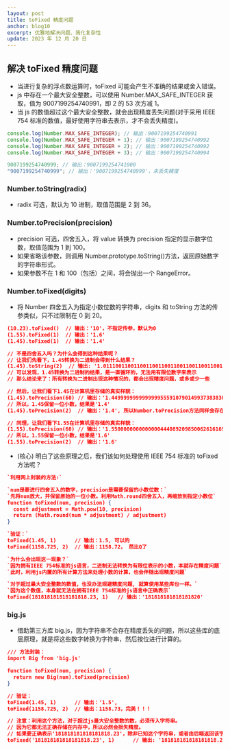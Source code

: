 ```yaml
---
layout: post
title: toFixed 精度问题
anchor: blog10
excerpt: 优雅地解决问题、简化复杂性
update: 2023 年 12 月 20 日
---
```


## 解决 toFixed 精度问题

- 当进行复杂的浮点数运算时，toFixed 可能会产生不准确的结果或舍入错误。
- js 中存在一个最大安全整数，可以使用 Number.MAX_SAFE_INTEGER 获取，值为 9007199254740991，即 2 的 53 次方减 1。
- 当 js 的数值超过这个最大安全整数，就会出现精度丢失问题(对于采用 IEEE 754 标准的数值，最好使用字符串去表示，才不会丢失精度)。

```javascript
console.log(Number.MAX_SAFE_INTEGER); // 输出：9007199254740991
console.log(Number.MAX_SAFE_INTEGER + 1); // 输出：9007199254740992
console.log(Number.MAX_SAFE_INTEGER + 2); // 输出：9007199254740992
console.log(Number.MAX_SAFE_INTEGER + 3); // 输出：9007199254740994

9007199254740999; // 输出：9007199254741000
"9007199254740999"; // 输出：'9007199254740999'，未丢失精度
```

### Number.toString(radix)

- radix 可选，默认为 10 进制，取值范围是 2 到 36。

### Number.toPrecision(precision)

- precision 可选，四舍五入，将 value 转换为 precision 指定的显示数字位数，取值范围为 1 到 100。
- 如果省略该参数，则调用 Number.prototype.toString()方法，返回原始数字的字符串形式。
- 如果参数不在 1 和 100（包括）之间，将会抛出一个 RangeError。

### Number.toFixed(digits)

- 将 Number 四舍五入为指定小数位数的字符串，digits 和 toString 方法的传参类似，只不过限制在 0 到 20。

```json
(10.23).toFixed()  // 输出：'10'，不指定传参，默认为0
(1.55).toFixed(1)  // 输出：'1.6'
(1.45).toFixed(1)  // 输出：'1.4'

// 不是四舍五入吗？为什么会得到这种结果呢？
// 让我们先看下，1.45转换为二进制会得到什么结果？
(1.45).toString(2)  // 输出: '1.0111001100110011001100110011001100110011001100110011'
// 可以发现，1.45转换为二进制的结果，是一直循环的，无法用有限位数字来表示
// 那么结论来了：所有转换为二进制出现这种情况的，都会出现精度问题，或多或少一些

// 然后，让我们看下1.45在计算机里存储的真实样貌：
(1.45).toPrecision(60) // 输出：'1.44999999999999995559107901499373838305473327636718750000000'
// 所以，1.45保留一位小数，结果是'1.4'
(1.45).toPrecision(2)  // 输出：'1.4', 所以Number.toPrecision方法同样会存在精度问题

// 同理，让我们看下1.55在计算机里存储的真实样貌：
(1.55).toPrecision(60) // 输出：'1.55000000000000004440892098500626161694526672363281250000000'
// 所以，1.55保留一位小数，结果是'1.6'
(1.55).toPrecision(2)  // 输出：'1.6'
```

- (核心) 明白了这些原理之后，我们该如何处理使用 IEEE 754 标准的 toFixed 方法呢？

```json
`利用网上封装的方法:`

`num是要进行四舍五入的数字，precision是需要保留的小数位数：`
`先将num放大，并保留原始的一位小数。利用Math.round四舍五入，再缩放到指定小数位`
function toFixed(num, precision) {
  const adjustment = Math.pow(10, precision)
  return (Math.round(num * adjustment) / adjustment)
}

`验证：`
toFixed(1.45, 1)      // 输出：1.5, 可以的
toFixed(1158.725, 2)  // 输出：1158.72， 芭比Q了

`为什么会出现这一现象？`
`因为拥有IEEE 754标准的js语言，二进制无法转换为有限位表示的小数，本就存在精度问题`
`此时，利用js内置的所有计算方法来处理小数的计算，也会伴随出现精度问题`

`对于超过最大安全整数的数值，也没办法规避精度问题, 就算使用某些库也一样。`
`因为这个数值，本身就无法在拥有IEEE 754标准的js语言中正确表示`
toFixed(181818181818181818.23, 1)   // 输出：'181818181818181820'
```

### big.js

- 借助第三方库 big.js，因为字符串不会存在精度丢失的问题，所以这些库的底层原理，就是将这些数字转换为字符串，然后按位进行计算的。

```json
/// 方法封装：
import Big from 'big.js'

function toFixed(num, precision) {
  return new Big(num).toFixed(precision)
}

// 验证：
toFixed(1.45, 1)      // 输出：'1.5',
toFixed(1158.725, 2)  // 输出：1158.73，完美！！！

// 注意：利用这个方法，对于超过js最大安全整数的数，必须传入字符串。
// 因为它都无法正确存储在内存中，所以必然会损失精度。
// 如果要正确表示'181818181818181818.23'，除非已知这个字符串，或者由后端返回该字符串才行。
toFixed('181818181818181818.23', 1)      // 输出: '181818181818181818.2'
```
